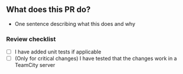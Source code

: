 What does this PR do?
---------------------

- One sentence describing what this does and why

### Review checklist

- [ ] I have added unit tests if applicable
- [ ] (Only for critical changes) I have tested that the changes work in a TeamCity server

